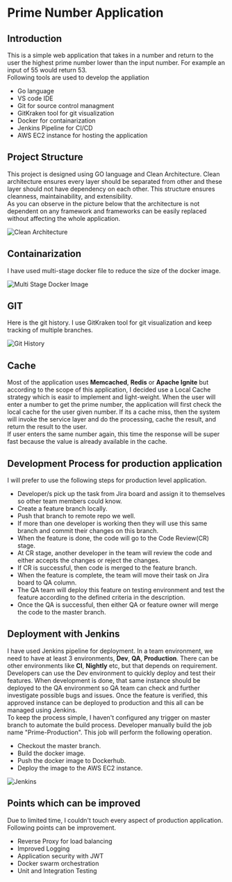 # Prime Number Application 
## Introduction
This is a simple web application that takes in a number and return to the user the highest prime number lower than the input number. For example an input of 55 would return 53.   
Following tools are used to develop the appliation   
- Go language
- VS code IDE
- Git for source control managment
- GitKraken tool for git visualization
- Docker for containarization 
- Jenkins Pipeline for CI/CD 
- AWS EC2 instance for hosting the application 

## Project Structure
This project is designed using GO language and Clean Architecture. Clean architecture ensures every layer should be separated from other and these layer should not have dependency on each other. This structure ensures cleanness, maintainability, and extensibility.   
As you can observe in the picture below that the architecture is not dependent on any framework and frameworks can be easily replaced without affecting the whole application.

![Clean Architecture](https://i.ibb.co/bbLrsPR/clean-arch.jpg)

## Containarization 
I have used multi-stage docker file to reduce the size of the docker image.   

![Multi Stage Docker Image](https://i.ibb.co/mqBjfGp/docker-img.jpg)   

## GIT 
Here is the git history. I use GitKraken tool for git visualization and keep tracking of multiple branches.   

![Git History](https://i.ibb.co/KWQR99X/Git-Kraken.jpg)

## Cache
Most of the application uses **Memcached**, **Redis** or **Apache Ignite** but according to the scope of this application, I decided use a Local Cache strategy which is easir to implement and light-weight. When the user will enter a number to get the prime number, the application will first check the local cache for the user given number. If its a cache miss, then the system will invoke the service layer and do the processing, cache the result, and return the result to the user.   
If user enters the same number again, this time the response will be super fast because the value is already available in the cache.

## Development Process for production application
I will prefer to use the following steps for production level application.

- Developer/s pick up the task from Jira board and assign it to themselves so other team members could know. 
- Create a feature branch locally.
- Push that branch to remote repo we well.
- If more than one developer is working then they will use this same branch and commit their changes on this branch.
- When the feature is done, the code will go to the Code Review(CR) stage. 
- At CR stage, another developer in the team will review the code and either accepts the changes or reject the changes. 
- If CR is successful, then code is merged to the feature branch.
- When the feature is complete, the team will move their task on Jira board to QA column. 
- The QA team will deploy this feature on testing environment and test the feature according to the defined criteria in the description. 
- Once the QA is successful, then either QA or feature owner will merge the code to the master branch. 

## Deployment with Jenkins
I have used Jenkins pipeline for deployment. In a team environment, we need to have at least 3 environments, **Dev**, **QA**, **Production**. There can be other environments like **CI**, **Nightly** etc, but that depends on requirement.   
Developers can use the Dev environment to quickly deploy and test their features. When development is done, that same instance should be deployed to the QA environment so QA team can check and further investigate possible bugs and issues. Once the feature is verified, this approved instance can be deployed to production and this all can be managed using Jenkins.   
To keep the process simple, I haven't configured any trigger on master branch to automate the build process. Developer manually build the job name "Prime-Production". This job will perform the following operation.
- Checkout the master branch.
- Build the docker image.
- Push the docker image to Dockerhub.
- Deploy the image to the AWS EC2 instance.   

![Jenkins](https://i.ibb.co/S3XWg8f/Jenkins.jpg)

## Points which can be improved
Due to limited time, I couldn't touch every aspect of production application. Following points can be improvement.    
- Reverse Proxy for load balancing
- Improved Logging
- Application security with JWT
- Docker swarm orchestration
- Unit and Integration Testing 
